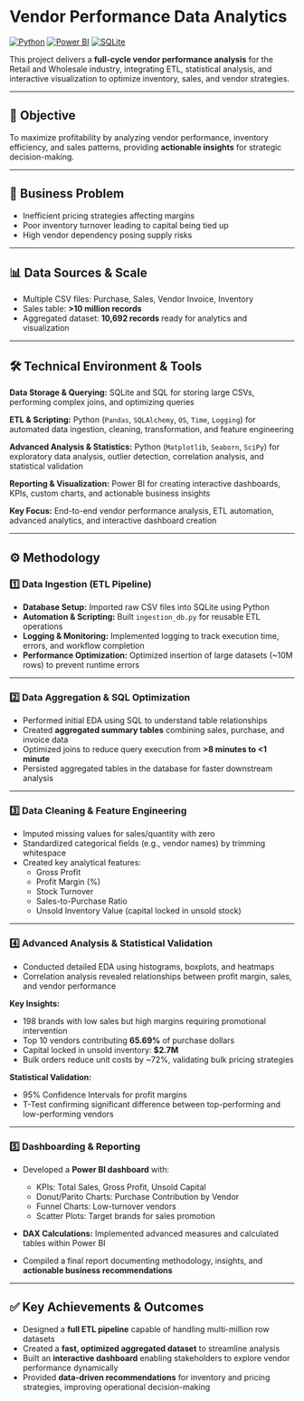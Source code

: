 # Vendor Performance Data Analytics

[![Python](https://img.shields.io/badge/Python-3.11-blue)](https://www.python.org/)
[![Power BI](https://img.shields.io/badge/Power%20BI-Dashboard-yellow)](https://powerbi.microsoft.com/)
[![SQLite](https://img.shields.io/badge/SQLite-Database-lightgrey)](https://www.sqlite.org/)

This project delivers a **full-cycle vendor performance analysis** for the Retail and Wholesale industry, integrating ETL, statistical analysis, and interactive visualization to optimize inventory, sales, and vendor strategies.

---

## 🎯 Objective

To maximize profitability by analyzing vendor performance, inventory efficiency, and sales patterns, providing **actionable insights** for strategic decision-making.

---

## 📝 Business Problem

- Inefficient pricing strategies affecting margins  
- Poor inventory turnover leading to capital being tied up  
- High vendor dependency posing supply risks

---

## 📊 Data Sources & Scale

- Multiple CSV files: Purchase, Sales, Vendor Invoice, Inventory  
- Sales table: **>10 million records**  
- Aggregated dataset: **10,692 records** ready for analytics and visualization

---

## 🛠 Technical Environment & Tools

**Data Storage & Querying:** SQLite and SQL for storing large CSVs, performing complex joins, and optimizing queries  

**ETL & Scripting:** Python (`Pandas`, `SQLAlchemy`, `OS`, `Time`, `Logging`) for automated data ingestion, cleaning, transformation, and feature engineering  

**Advanced Analysis & Statistics:** Python (`Matplotlib`, `Seaborn`, `SciPy`) for exploratory data analysis, outlier detection, correlation analysis, and statistical validation  

**Reporting & Visualization:** Power BI for creating interactive dashboards, KPIs, custom charts, and actionable business insights  

**Key Focus:** End-to-end vendor performance analysis, ETL automation, advanced analytics, and interactive dashboard creation

---

## ⚙️ Methodology

### 1️⃣ Data Ingestion (ETL Pipeline)

- **Database Setup:** Imported raw CSV files into SQLite using Python  
- **Automation & Scripting:** Built `ingestion_db.py` for reusable ETL operations  
- **Logging & Monitoring:** Implemented logging to track execution time, errors, and workflow completion  
- **Performance Optimization:** Optimized insertion of large datasets (~10M rows) to prevent runtime errors

---

### 2️⃣ Data Aggregation & SQL Optimization

- Performed initial EDA using SQL to understand table relationships  
- Created **aggregated summary tables** combining sales, purchase, and invoice data  
- Optimized joins to reduce query execution from **>8 minutes to <1 minute**  
- Persisted aggregated tables in the database for faster downstream analysis

---

### 3️⃣ Data Cleaning & Feature Engineering

- Imputed missing values for sales/quantity with zero  
- Standardized categorical fields (e.g., vendor names) by trimming whitespace  
- Created key analytical features:  
  - Gross Profit  
  - Profit Margin (%)  
  - Stock Turnover  
  - Sales-to-Purchase Ratio  
  - Unsold Inventory Value (capital locked in unsold stock)

---

### 4️⃣ Advanced Analysis & Statistical Validation

- Conducted detailed EDA using histograms, boxplots, and heatmaps  
- Correlation analysis revealed relationships between profit margin, sales, and vendor performance  

**Key Insights:**  
- 198 brands with low sales but high margins requiring promotional intervention  
- Top 10 vendors contributing **65.69%** of purchase dollars  
- Capital locked in unsold inventory: **$2.7M**  
- Bulk orders reduce unit costs by ~72%, validating bulk pricing strategies  

**Statistical Validation:**  
- 95% Confidence Intervals for profit margins  
- T-Test confirming significant difference between top-performing and low-performing vendors

---

### 5️⃣ Dashboarding & Reporting

- Developed a **Power BI dashboard** with:  
  - KPIs: Total Sales, Gross Profit, Unsold Capital  
  - Donut/Parito Charts: Purchase Contribution by Vendor  
  - Funnel Charts: Low-turnover vendors  
  - Scatter Plots: Target brands for sales promotion  

- **DAX Calculations:** Implemented advanced measures and calculated tables within Power BI  
- Compiled a final report documenting methodology, insights, and **actionable business recommendations**

---

## ✅ Key Achievements & Outcomes

- Designed a **full ETL pipeline** capable of handling multi-million row datasets  
- Created a **fast, optimized aggregated dataset** to streamline analysis  
- Built an **interactive dashboard** enabling stakeholders to explore vendor performance dynamically  
- Provided **data-driven recommendations** for inventory and pricing strategies, improving operational decision-making




